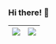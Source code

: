 ### Hi there! 👋

<!--
**tgoody/tgoody** is a ✨ _special_ ✨ repository because its `README.md` (this file) appears on your GitHub profile.

Here are some ideas to get you started:

- 🔭 I’m currently working on ...
- 🌱 I’m currently learning ...
- 👯 I’m looking to collaborate on ...
- 🤔 I’m looking for help with ...
- 💬 Ask me about ...
- 📫 How to reach me: ...
- 😄 Pronouns: ...
- ⚡ Fun fact: ...
-->
| <img align="center" src="https://github-readme-stats-lju7iw8ol-tgoody.vercel.app/api?username=tgoody&count_private=true&show_icons=true&theme=radical&hide_rank=true&hide=issues,contribs&line_height=30&hide_border=true"/></a> | <img align="center" src="https://github-readme-stats-lju7iw8ol-tgoody.vercel.app/api/top-langs/?username=tgoody&layout=compact&hide=html,css,processing&theme=radical&langs_count=6&card_width=250&hide_border=true"/></a> |
| ------------- | ------------- |

